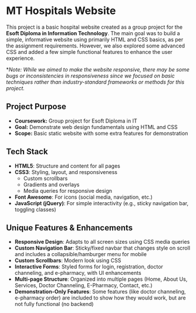# MT Hospitals Website

This project is a basic hospital website created as a group project for the **Esoft Diploma in Information Technology**. The main goal was to build a simple, informative website using primarily HTML and CSS basics, as per the assignment requirements. However, we also explored some advanced CSS and added a few simple functional features to enhance the user experience.

**Note: While we aimed to make the website responsive, there may be some bugs or inconsistencies in responsiveness since we focused on basic techniques rather than industry-standard frameworks or methods for this project.*

## Project Purpose
- **Coursework:** Group project for Esoft Diploma in IT
- **Goal:** Demonstrate web design fundamentals using HTML and CSS
- **Scope:** Basic static website with some extra features for demonstration

## Tech Stack
- **HTML5**: Structure and content for all pages
- **CSS3**: Styling, layout, and responsiveness
  - Custom scrollbars
  - Gradients and overlays
  - Media queries for responsive design
- **Font Awesome**: For icons (social media, navigation, etc.)
- **JavaScript (jQuery)**: For simple interactivity (e.g., sticky navigation bar, toggling classes)

## Unique Features & Enhancements
- **Responsive Design**: Adapts to all screen sizes using CSS media queries
- **Custom Navigation Bar**: Sticky/fixed navbar that changes style on scroll and includes a collapsible/hamburger menu for mobile
- **Custom Scrollbars**: Modern look using CSS
- **Interactive Forms**: Styled forms for login, registration, doctor channeling, and e-pharmacy, with UI enhancements
- **Multi-page Structure**: Organized into multiple pages (Home, About Us, Services, Doctor Channeling, E-Pharmacy, Contact, etc.)
- **Demonstration-Only Features**: Some features (like doctor channeling, e-pharmacy order) are included to show how they would work, but are not fully functional (no backend)

